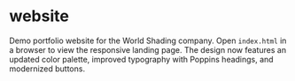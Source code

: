 # website
Demo portfolio website for the World Shading company. Open `index.html` in a browser to view the responsive landing page. The design now features an updated color palette, improved typography with Poppins headings, and modernized buttons.
